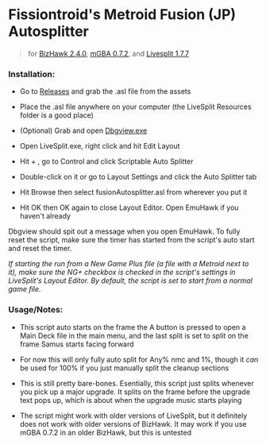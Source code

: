 # Fissiontroid's Metroid Fusion (JP) Autosplitter
> for [BizHawk 2.4.0](https://github.com/TASVideos/BizHawk/releases/), [mGBA 0.7.2](https://mgba.io/old.html), and [Livesplit 1.7.7](https://livesplit.org/downloads/)

### Installation:

* Go to [Releases](https://github.com/bjbzrc/fusion-autosplitter/releases) and grab the .asl file from the assets

* Place the .asl file anywhere on your computer (the LiveSplit Resources folder is a good place)

* (Optional) Grab and open [Dbgview.exe](https://docs.microsoft.com/en-us/sysinternals/downloads/debugview)

* Open LiveSplit.exe, right click and hit Edit Layout

* Hit + , go to Control and click Scriptable Auto Splitter

* Double-click on it or go to Layout Settings and click the Auto Splitter tab

* Hit Browse then select fusionAutosplitter.asl from wherever you put it

* Hit OK then OK again to close Layout Editor. Open EmuHawk if you haven't already

Dbgview should spit out a message when you open EmuHawk. To fully reset the script, make sure the timer has started from the script's auto start and reset the timer.

*If starting the run from a New Game Plus file (a file with a Metroid next to it), make sure the NG+*
*checkbox is checked in the script's settings in LiveSplit's Layout Editor. By default, the script*
*is set to start from a normal game file.*

### Usage/Notes:

* This script auto starts on the frame the A button is pressed to open a Main Deck file in the main menu, and the last split is set to split on the frame Samus starts facing forward

* For now this will only fully auto split for Any% nmc and 1%, though it *can* be used for 100% if you just manually split the cleanup sections

* This is still pretty bare-bones. Esentially, this script just splits whenever you pick up a major upgrade. It splits on the frame before the upgrade text pops up, which is about when the upgrade music starts playing

* The script might work with older versions of LiveSplit, but it definitely does not work with older versions of BizHawk. It may work if you use mGBA 0.7.2 in an older BizHawk, but this is untested
